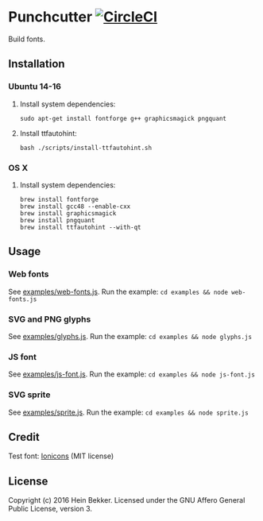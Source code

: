 # Punchcutter [![CircleCI](https://circleci.com/gh/netbek/punchcutter.svg?style=svg)](https://circleci.com/gh/netbek/punchcutter)

Build fonts.

## Installation

### Ubuntu 14-16

1. Install system dependencies:

    ```
    sudo apt-get install fontforge g++ graphicsmagick pngquant
    ```

2. Install ttfautohint:

    ```
    bash ./scripts/install-ttfautohint.sh
    ```

### OS X

1. Install system dependencies:

    ```
    brew install fontforge
    brew install gcc48 --enable-cxx
    brew install graphicsmagick
    brew install pngquant
    brew install ttfautohint --with-qt
    ```

## Usage

### Web fonts

See [examples/web-fonts.js](https://github.com/netbek/punchcutter/blob/master/examples/web-fonts.js). Run the example: `cd examples && node web-fonts.js`

### SVG and PNG glyphs

See [examples/glyphs.js](https://github.com/netbek/punchcutter/blob/master/examples/glyphs.js). Run the example: `cd examples && node glyphs.js`

### JS font

See [examples/js-font.js](https://github.com/netbek/punchcutter/blob/master/examples/js-font.js). Run the example: `cd examples && node js-font.js`

### SVG sprite

See [examples/sprite.js](https://github.com/netbek/punchcutter/blob/master/examples/sprite.js). Run the example: `cd examples && node sprite.js`

## Credit

Test font: [Ionicons](https://github.com/driftyco/ionicons) (MIT license)

## License

Copyright (c) 2016 Hein Bekker. Licensed under the GNU Affero General Public License, version 3.
